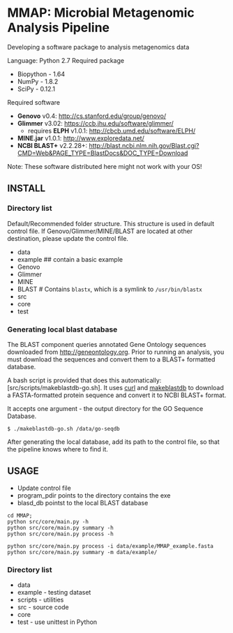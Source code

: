 # MMAP: Microbial Metagenomic Analysis Pipeline

Developing a software package to analysis metagenomics data

Language: Python 2.7
Required package
* Biopython - 1.64
* NumPy - 1.8.2
* SciPy - 0.12.1

Required software
* **Genovo** v0.4: http://cs.stanford.edu/group/genovo/
* **Glimmer** v3.02: https://ccb.jhu.edu/software/glimmer/
  * requires **ELPH** v1.0.1:  http://cbcb.umd.edu/software/ELPH/
* **MINE.jar** v1.0.1: http://www.exploredata.net/
* **NCBI BLAST+** v2.2.28+: http://blast.ncbi.nlm.nih.gov/Blast.cgi?CMD=Web&PAGE_TYPE=BlastDocs&DOC_TYPE=Download

Note: These software distributed here might not work with your OS!  

## INSTALL

### Directory list
Default/Recommended folder structure. 
This structure is used in default control file. If Genovo/Glimmer/MINE/BLAST are located at other destination, please update the control file.
* data
 * example ## contain a basic example
 * Genovo
 * Glimmer
 * MINE
 * BLAST # Contains `blastx`, which is a symlink to `/usr/bin/blastx`
* src
 * core 
 * test

### Generating local blast database

The BLAST component queries annotated Gene Ontology sequences downloaded from http://geneontology.org. Prior to running an analysis, you must download the sequences and convert them to a BLAST+ formatted database.

A bash script is provided that does this automatically: [src/scripts/makeblastdb-go.sh]. It uses [curl](http://curl.haxx.se) and [makeblastdb](http://blast.ncbi.nlm.nih.gov/Blast.cgi?CMD=Web&PAGE_TYPE=BlastDocs&DOC_TYPE=Download) to download a FASTA-formatted protein sequence and convert it to NCBI BLAST+ format.

It accepts one argument - the output directory for the GO Sequence Database.

    $ ./makeblastdb-go.sh /data/go-seqdb

After generating the local database, add its path to the control file, so that the pipeline knows where to find it.

## USAGE

* Update control file
 * program_pdir points to the directory contains the exe
 * blasd_db pointst to the local BLAST database
```
cd MMAP;
python src/core/main.py -h
python src/core/main.py summary -h
python src/core/main.py process -h

python src/core/main.py process -i data/example/MMAP_example.fasta
python src/core/main.py summary -m data/example/
```


### Directory list
* data
 * example - testing dataset
* scripts - utilities
* src - source code
 * core 
 * test - use unittest in Python

